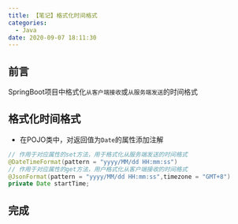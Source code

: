 ```yaml
---
title: 【笔记】格式化时间格式
categories:
  - Java
date: 2020-09-07 18:11:30
---
```


## 前言

SpringBoot项目中格式化`从客户端接收`或`从服务端发送`的时间格式

<!-- more -->

## 格式化时间格式

- 在POJO类中，对返回值为`Date`的属性添加注解

``` java
// 作用于对应属性的set方法，用于格式化从服务端发送的时间格式
@DateTimeFormat(pattern = "yyyy/MM/dd HH:mm:ss")
// 作用于对应属性的get方法，用户格式化从客户端接收的时间格式
@JsonFormat(pattern = "yyyy/MM/dd HH:mm:ss",timezone = "GMT+8")
private Date startTime;
```

## 完成

